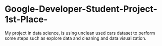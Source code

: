 # Google-Developer-Student-Project-1st-Place-
My project in data science, is using unclean used cars dataset to perform some steps such as explore data and cleaning and data visualization. 
